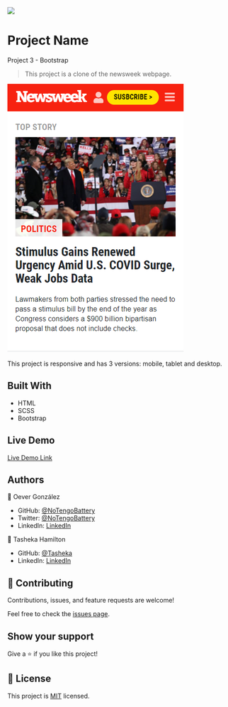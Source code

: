 ![](https://img.shields.io/badge/Microverse-blueviolet)

# Project Name
Project 3 - Bootstrap

> This project is a clone of the newsweek webpage.

![screenshot](assets/screenshot.png)

This project is responsive and has 3 versions: mobile, tablet and desktop.

## Built With

- HTML
- SCSS
- Bootstrap

## Live Demo

[Live Demo Link](https://tasheka.github.io/Bootstrap-Project/)

## Authors

👤 Oever González

- GitHub: [@NoTengoBattery](https://github.com/NoTengoBattery)
- Twitter: [@NoTengoBattery](https://twitter.com/NoTengoBattery)
- LinkedIn: [LinkedIn](https://www.linkedin.com/in/jos%C3%A9-oever-gonz%C3%A1lez-hern%C3%A1ndez-7b822a1b6/)

👤 Tasheka Hamilton

- GitHub: [@Tasheka](https://github.com/Tasheka)
- LinkedIn: [LinkedIn](https://www.linkedin.com/in/tasheka-hamilton-43532311b/)

## 🤝 Contributing

Contributions, issues, and feature requests are welcome!

Feel free to check the [issues page](https://github.com/Tasheka/Bootstrap-Project/issues).

## Show your support

Give a ⭐️ if you like this project!

## 📝 License

This project is [MIT](lic.url) licensed.
